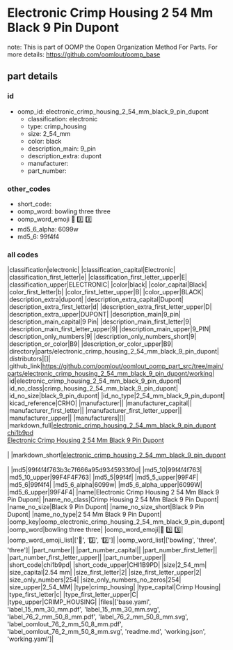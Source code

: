 # Electronic Crimp Housing 2 54 Mm Black 9 Pin Dupont  

note: This is part of OOMP the Oopen Organization Method For Parts. For more details: https://github.com/oomlout/oomp_base

##  part details





### id
* oomp_id: electronic_crimp_housing_2_54_mm_black_9_pin_dupont
  * classification: electronic
  * type: crimp_housing
  * size: 2_54_mm
  * color: black
  * description_main: 9_pin
  * description_extra: dupont
  * manufacturer: 
  * part_number: 

### other_codes
* short_code: 
* oomp_word: bowling three three
* oomp_word_emoji :bowling: :three: :three:
* md5_6_alpha: 6099w
* md5_6: 99f4f4

### all codes 
|classification|electronic|
|classification_capital|Electronic|
|classification_first_letter|e|
|classification_first_letter_upper|E|
|classification_upper|ELECTRONIC|
|color|black|
|color_capital|Black|
|color_first_letter|b|
|color_first_letter_upper|B|
|color_upper|BLACK|
|description_extra|dupont|
|description_extra_capital|Dupont|
|description_extra_first_letter|d|
|description_extra_first_letter_upper|D|
|description_extra_upper|DUPONT|
|description_main|9_pin|
|description_main_capital|9 Pin|
|description_main_first_letter|9|
|description_main_first_letter_upper|9|
|description_main_upper|9_PIN|
|description_only_numbers|9|
|description_only_numbers_short|9|
|description_or_color|B9|
|description_or_color_upper|B9|
|directory|parts/electronic_crimp_housing_2_54_mm_black_9_pin_dupont|
|distributors|[]|
|github_link|https://github.com/oomlout/oomlout_oomp_part_src/tree/main/parts/electronic_crimp_housing_2_54_mm_black_9_pin_dupont/working|
|id|electronic_crimp_housing_2_54_mm_black_9_pin_dupont|
|id_no_class|crimp_housing_2_54_mm_black_9_pin_dupont|
|id_no_size|black_9_pin_dupont|
|id_no_type|2_54_mm_black_9_pin_dupont|
|kicad_reference|CRHO|
|manufacturer||
|manufacturer_capital||
|manufacturer_first_letter||
|manufacturer_first_letter_upper||
|manufacturer_upper||
|manufacturers|[]|
|markdown_full|[electronic_crimp_housing_2_54_mm_black_9_pin_dupont](https://github.com/oomlout/oomlout_oomp_part_src/tree/main/parts/electronic_crimp_housing_2_54_mm_black_9_pin_dupont/working)<br>[chi1b9pd](https://github.com/oomlout/oomlout_oomp_part_src/tree/main/parts/electronic_crimp_housing_2_54_mm_black_9_pin_dupont/working)<br>[Electronic Crimp Housing 2 54 Mm Black 9 Pin Dupont](https://github.com/oomlout/oomlout_oomp_part_src/tree/main/parts/electronic_crimp_housing_2_54_mm_black_9_pin_dupont/working)<br><br>|
|markdown_short|[electronic_crimp_housing_2_54_mm_black_9_pin_dupont](https://github.com/oomlout/oomlout_oomp_part_src/tree/main/parts/electronic_crimp_housing_2_54_mm_black_9_pin_dupont/working)<br><br>|
|md5|99f4f4f763b3c7f666a95d9345933f0d|
|md5_10|99f4f4f763|
|md5_10_upper|99F4F4F763|
|md5_5|99f4f|
|md5_5_upper|99F4F|
|md5_6|99f4f4|
|md5_6_alpha|6099w|
|md5_6_alpha_upper|6099W|
|md5_6_upper|99F4F4|
|name|Electronic Crimp Housing 2 54 Mm Black 9 Pin Dupont|
|name_no_class|Crimp Housing 2 54 Mm Black 9 Pin Dupont|
|name_no_size|Black 9 Pin Dupont|
|name_no_size_short|Black 9 Pin Dupont|
|name_no_type|2 54 Mm Black 9 Pin Dupont|
|oomp_key|oomp_electronic_crimp_housing_2_54_mm_black_9_pin_dupont|
|oomp_word|bowling three three|
|oomp_word_emoji|:bowling: :three: :three:|
|oomp_word_emoji_list|[':bowling:', ':three:', ':three:']|
|oomp_word_list|['bowling', 'three', 'three']|
|part_number||
|part_number_capital||
|part_number_first_letter||
|part_number_first_letter_upper||
|part_number_upper||
|short_code|chi1b9pd|
|short_code_upper|CHI1B9PD|
|size|2_54_mm|
|size_capital|2.54 mm|
|size_first_letter|2|
|size_first_letter_upper|2|
|size_only_numbers|254|
|size_only_numbers_no_zeros|254|
|size_upper|2_54_MM|
|type|crimp_housing|
|type_capital|Crimp Housing|
|type_first_letter|c|
|type_first_letter_upper|C|
|type_upper|CRIMP_HOUSING|
|files|['base.yaml', 'label_15_mm_30_mm.pdf', 'label_15_mm_30_mm.svg', 'label_76_2_mm_50_8_mm.pdf', 'label_76_2_mm_50_8_mm.svg', 'label_oomlout_76_2_mm_50_8_mm.pdf', 'label_oomlout_76_2_mm_50_8_mm.svg', 'readme.md', 'working.json', 'working.yaml']|
